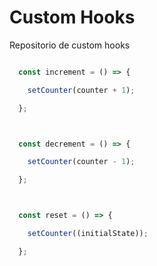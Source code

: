 # Custom Hooks

Repositorio de custom hooks

```javascript

  const increment = () => {

    setCounter(counter + 1);

  };



  const decrement = () => {

    setCounter(counter - 1);

  };



  const reset = () => {

    setCounter((initialState));

  };

```